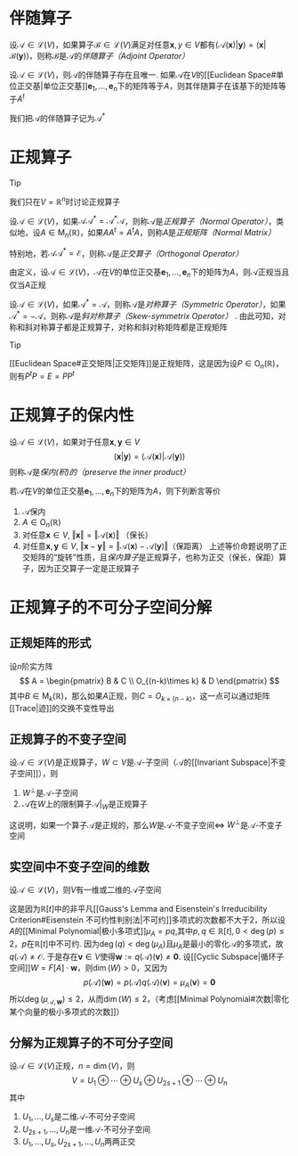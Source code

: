 # 伴随算子
设$\mathcal A\in \mathcal{L}(V)$，如果算子$\mathcal B\in \mathcal{L} (V)$满足对任意$\boldsymbol x, y\in V$都有$(\mathcal A(\boldsymbol x) \vert \boldsymbol y) = (\boldsymbol x \vert \mathcal B(\boldsymbol y))$，则称$\mathcal B$是$\mathcal A$的*伴随算子（Adjoint Operator）*

设$\mathcal A\in \mathcal{L}(V)$，则$\mathcal A$的伴随算子存在且唯一. 如果$\mathcal A$在$V$的[[Euclidean Space#单位正交基|单位正交基]]$\boldsymbol e_1, \ldots ,\boldsymbol e_n$下的矩阵等于$A$，则其伴随算子在该基下的矩阵等于$A^t$

我们把$\mathcal A$的伴随算子记为$\mathcal A^*$
# 正规算子
> [!Tip]
> 我们只在$V = \mathbb{R}^n$时讨论正规算子

设$\mathcal A\in \mathcal{L} (V)$，如果$\mathcal A \mathcal A^* = \mathcal A^* \mathcal A$，则称$\mathcal A$是*正规算子（Normal Operator）*，类似地，设$A\in \mathrm{M}_n(\mathbb{R})$，如果$AA^t = A^tA$，则称$A$是*正规矩阵（Normal Matrix）*

特别地，若$\mathcal A \mathcal A^* = \mathcal E$，则称$\mathcal A$是*正交算子（Orthogonal Operator）*

由定义，设$\mathcal A\in \mathcal{L} (V)$，$\mathcal A$在$V$的单位正交基$\boldsymbol e_1, \ldots ,\boldsymbol e_n$下的矩阵为$A$，则$\mathcal A$正规当且仅当$A$正规

设$\mathcal A\in \mathcal{L}(V)$，如果$\mathcal A^* = \mathcal A$，则称$\mathcal A$是*对称算子（Symmetric Operator）*，如果$\mathcal A^* = - \mathcal A$，则称$\mathcal A$是*斜对称算子（Skew-symmetrix Operator）* . 由此可知，对称和斜对称算子都是正规算子，对称和斜对称矩阵都是正规矩阵

> [!Tip]
> [[Euclidean Space#正交矩阵|正交矩阵]]是正规矩阵，这是因为设$P\in \mathrm{O}_n(\mathbb{R})$，则有$P^tP = E = PP^t$
# 正规算子的保内性
设$\mathcal A\in \mathcal{L}(V)$，如果对于任意$\boldsymbol x,\boldsymbol y\in V$
$$
(\boldsymbol x \vert \boldsymbol y) = \left( \mathcal A(\boldsymbol x)  \vert \mathcal A(\boldsymbol y)\right) 
$$
则称$\mathcal A$是*保内(积)的（preserve the inner product）*

若$\mathcal A$在$V$的单位正交基$\boldsymbol e_1, \ldots ,\boldsymbol e_n$下的矩阵为$A$，则下列断言等价
1. $\mathcal A$保内
2. $A\in \mathrm{O}_n(\mathbb{R})$
3. 对任意$\boldsymbol x\in V,\; \Vert \boldsymbol x \Vert = \Vert \mathcal A(\boldsymbol x) \Vert$ （保长）
4. 对任意$\boldsymbol x, \boldsymbol y\in V,\; \Vert \boldsymbol x - \boldsymbol y \Vert = \Vert \mathcal A(\boldsymbol x) - \mathcal A(\boldsymbol y)\Vert$（保距离）
上述等价命题说明了正交矩阵的“旋转”性质，且*保内算子*是正规算子，也称为正交（保长，保距）算子，因为正交算子一定是正规算子

# 正规算子的不可分子空间分解
## 正规矩阵的形式
设$n$阶实方阵
$$
A = \begin{pmatrix}
B & C \\
O_{(n-k)\times k} & D
\end{pmatrix}
$$
其中$B\in \mathrm{M}_k(\mathbb{R})$，那么如果$A$正规，则$C = O_{k\times(n-k)}$，这一点可以通过矩阵[[Trace|迹]]的交换不变性导出

## 正规算子的不变子空间
设$\mathcal A\in \mathcal{L}(V)$是正规算子，$W \subset V$是$\mathcal A$-子空间（$\mathcal A$的[[Invariant Subspace|不变子空间]]），则
1. $W^{\perp}$是$\mathcal A$-子空间
2. $\mathcal A$在$W$上的限制算子$\mathcal A |_W$是正规算子

这说明，如果一个算子$\mathcal A$是正规的，那么$W$是$\mathcal A$-不变子空间$\iff$ $W^{\perp}$是$\mathcal A$-不变子空间

## 实空间中不变子空间的维数
设$\mathcal A\in \mathcal{L}(V)$，则$V$有一维或二维的$\mathcal A$子空间

这是因为$\mathbb{R}[t]$中的非平凡[[Gauss's Lemma and Eisenstein's Irreducibility Criterion#Eisenstein 不可约性判别法|不可约]]多项式的次数都不大于$2$，所以设$A$的[[Minimal Polynomial|极小多项式]]$\mu_A = pq$,其中$p,q\in \mathbb{R}[t],0 < \deg{(p)} \leq 2$，$p$在$\mathbb{R}[t]$中不可约. 因为$\deg{(q) < \deg{(\mu_A)}}$且$\mu_A$是最小的零化$\mathcal A$的多项式，故$q(\mathcal A) \neq \mathcal O$. 于是存在$\boldsymbol v\in V$使得$\boldsymbol w := q(\mathcal A)(\boldsymbol v) \neq \boldsymbol 0$. 设[[Cyclic Subspace|循环子空间]]$W = F[A]\cdot \boldsymbol w$，则$\dim(W) > 0$，又因为
$$
p(\mathcal A)(\boldsymbol w) = p(\mathcal A)q(\mathcal A)(\boldsymbol v) = \mu_A(\boldsymbol v)= \boldsymbol 0
$$
所以$\deg{(\mu_{\mathcal A, \boldsymbol w})} \leq 2$，从而$\dim (W) \leq 2$，（考虑[[Minimal Polynomial#次数|零化某个向量的极小多项式的次数]]）

## 分解为正规算子的不可分子空间
设$\mathcal A\in \mathcal{L}(V)$正规，$n = \dim (V)$，则
$$
V = U_1 \oplus \cdots \oplus  U_s \oplus  U_{2s+1} \oplus  \cdots \oplus  U_n
$$
其中
1. $U_1, \ldots ,U_s$是二维$\mathcal A$-不可分子空间
2. $U_{2s+1}, \ldots ,U_n$是一维$\mathcal A$-不可分子空间
3. $U_1, \ldots ,U_s,U_{2s+1}, \ldots ,U_n$两两正交




